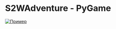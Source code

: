 <h1>S2WAdventure - PyGame</h1>
<p><a href="sample.html"><img src="https://sun9-61.userapi.com/impg/B8kz0trIaGz9pwJUTatTO6Aoe8hGxuOKQdOS8A/I4z7iaYyLic.jpg?size=604x242&quality=96&sign=369e87274d3f85c04a57ba5d8cff9477&type=album" alt="Пример"></a></p>
